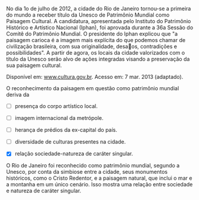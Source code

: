 

No dia 1o de julho de 2012, a cidade do Rio de Janeiro tornou-se a primeira do mundo a receber título da Unesco de Patrimônio Mundial como Paisagem Cultural. A candidatura, apresentada pelo Instituto do Patrimônio Histórico e Artístico Nacional (Iphan), foi aprovada durante a 36a Sessão do Comitê do Patrimônio Mundial. O presidente do Iphan explicou que "a paisagem carioca é a imagem mais explícita do que podemos chamar de civilização brasileira, com sua originalidade, desaos, contradições e possibilidades". A partir de agora, os locais da cidade valorizados com o título da Unesco serão alvo de ações integradas visando a preservação da sua paisagem cultural.

Disponível em: www.cultura.gov.br. Acesso em: 7 mar. 2013 (adaptado).

O reconhecimento da paisagem em questão como patrimônio mundial deriva da



- [ ] presença do corpo artístico local.
- [ ] imagem internacional da metrópole.
- [ ] herança de prédios da ex-capital do país.
- [ ] diversidade de culturas presentes na cidade.
- [x] relação sociedade-natureza de caráter singular.


O Rio de Janeiro foi reconhecido como patrimônio mundial, segundo a Unesco, por conta da simbiose entre a cidade, seus monumentos históricos, como o Cristo Redentor, e a paisagem natural, que inclui o mar e a montanha em um único cenário. Isso mostra uma relação entre sociedade e natureza de caráter singular.

        